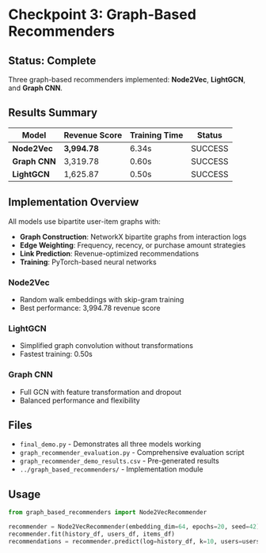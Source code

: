# Checkpoint 3: Graph-Based Recommenders

## Status: Complete 

Three graph-based recommenders implemented: **Node2Vec**, **LightGCN**, and **Graph CNN**.

## Results Summary

| Model | Revenue Score | Training Time | Status |
|-------|---------------|---------------|---------|
| **Node2Vec** | **3,994.78** | 6.34s | SUCCESS |
| **Graph CNN** | 3,319.78 | 0.60s | SUCCESS |
| **LightGCN** | 1,625.87 | 0.50s | SUCCESS |

## Implementation Overview

All models use bipartite user-item graphs with:
- **Graph Construction**: NetworkX bipartite graphs from interaction logs
- **Edge Weighting**: Frequency, recency, or purchase amount strategies
- **Link Prediction**: Revenue-optimized recommendations
- **Training**: PyTorch-based neural networks

### Node2Vec
- Random walk embeddings with skip-gram training
- Best performance: 3,994.78 revenue score

### LightGCN  
- Simplified graph convolution without transformations
- Fastest training: 0.50s

### Graph CNN
- Full GCN with feature transformation and dropout
- Balanced performance and flexibility

## Files

- `final_demo.py` - Demonstrates all three models working
- `graph_recommender_evaluation.py` - Comprehensive evaluation script
- `graph_recommender_demo_results.csv` - Pre-generated results
- `../graph_based_recommenders/` - Implementation module

## Usage

```python
from graph_based_recommenders import Node2VecRecommender

recommender = Node2VecRecommender(embedding_dim=64, epochs=20, seed=42)
recommender.fit(history_df, users_df, items_df)
recommendations = recommender.predict(log=history_df, k=10, users=users_df, items=items_df)
```
